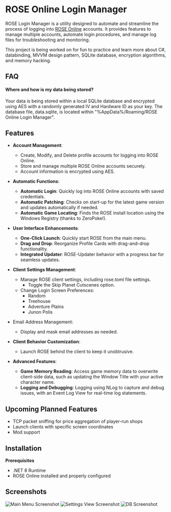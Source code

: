 
# ROSE Online Login Manager
ROSE Login Manager is a utility designed to automate and streamline the process of logging into [ROSE Online] accounts. It provides features to manage multiple accounts, automate login procedures, and manage log files for troubleshooting and monitoring.

This project is being worked on for fun to practice and learn more about C#, databinding, MVVM design pattern, SQLite database, encryption algorithms, and memory hacking.

[ROSE Online]: https://www.roseonlinegame.com/


## FAQ
#### Where and how is my data being stored?
Your data is being stored within a local SQLite database and encrypted using AES with a randomly generated IV and Hardware ID as your key.
The database file, data.sqlite, is located within "%AppData%/Roaming/ROSE Online Login Manager".


## Features
- **Account Management**:
  - Create, Modify, and Delete profile accounts for logging into ROSE Online.
  - Store and manage multiple ROSE Online accounts securely.
  - Account information is encrypted using AES.
  
- **Automatic Functions**:
  - **Automatic Login**: Quickly log into ROSE Online accounts with saved credentials.
  - **Automatic Patching**: Checks on start-up for the latest game version and updates automatically if needed.
  - **Automatic Game Locating**: Finds the ROSE install location using the Windows Registry (thanks to ZeroPoke!).
  
- **User Interface Enhancements**:
  - **One-Click Launch**: Quickly start ROSE from the main menu.
  - **Drag and Drop**: Reorganize Profile Cards with drag-and-drop functionality.
  - **Integrated Updater**: ROSE-Updater behavior with a progress bar for seamless updates.
  
- **Client Settings Management**:
  - Manage ROSE client settings, including rose.toml file settings.
    - Toggle the Skip Planet Cutscenes option.
  - Change Login Screen Preferences:
    - Random
    - Treehouse
    - Adventure Plains
    - Junon Polis
  
- Email Address Management:
  - Display and mask email addresses as needed.
- **Client Behavior Customization**:
  - Launch ROSE behind the client to keep it unobtrusive.
  
- **Advanced Features**:
  - **Game Memory Reading**: Access game memory data to overwrite client-side data, such as updating the Window Title with your active character name.
  - **Logging and Debugging**: Logging using NLog to capture and debug issues, with an Event Log View for real-time log statements.


## Upcoming Planned Features
- TCP packet sniffing for price aggregation of player-run shops
- Launch clients with specific screen coordinates
- Mod support


## Installation
**Prerequisites**
- .NET 8 Runtime
- ROSE Online installed and properly configured


## Screenshots
![Main Menu Screenshot](https://i.imgur.com/RRNh0fU.png)
![Settings View Screenshot](https://i.imgur.com/uFm6xzd.png)
![DB Screenshot](https://i.imgur.com/rGvelwA.png)


